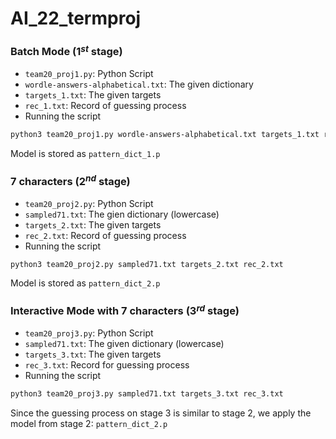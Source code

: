 # AI_22_termproj
### Batch Mode (1$^{st}$ stage)
- `team20_proj1.py`: Python Script
- `wordle-answers-alphabetical.txt`: The given dictionary
- `targets_1.txt`: The given targets
- `rec_1.txt`: Record of guessing process
- Running the script
```BASH
python3 team20_proj1.py wordle-answers-alphabetical.txt targets_1.txt rec_1.txt
```
Model is stored as `pattern_dict_1.p`

### 7 characters (2$^{nd}$ stage)
- `team20_proj2.py`: Python Script
- `sampled71.txt`: The gien dictionary (lowercase)
- `targets_2.txt`: The given targets
- `rec_2.txt`: Record of guessing process
- Running the script
```BASH
python3 team20_proj2.py sampled71.txt targets_2.txt rec_2.txt
```
Model is stored as `pattern_dict_2.p`

### Interactive Mode with 7 characters (3$^{rd}$ stage)
- `team20_proj3.py`: Python Script
- `sampled71.txt`: The given dictionary (lowercase)
- `targets_3.txt`: The given targets
- `rec_3.txt`: Record for guessing process
- Running the script
```BASH
python3 team20_proj3.py sampled71.txt targets_3.txt rec_3.txt
```
Since the guessing process on stage 3 is similar to stage 2, we apply the model from stage 2: `pattern_dict_2.p`
